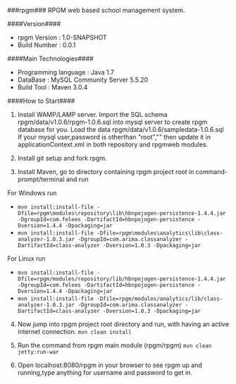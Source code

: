 ###rpgm###
RPGM web based school management system.

####Version####

* rpgm Version : 1.0-SNAPSHOT
* Build Number   : 0.0.1

####Main Technologies####

* Programming language    : Java 1.7
* DataBase                : MySQL Community Server 5.5.20
* Build Tool              : Maven 3.0.4


####How to Start####

1. Install WAMP/LAMP server.
   Import the SQL schema rpgm/data/v1.0.6/rpgm-1.0.6.sql into mysql server to create rpgm database for you.
   Load the data rpgm/data/v1.0.6/sampledata-1.0.6.sql
   If your mysql user,password is otherthan "root","" then update it in applicationContext.xml in both repository and rpgmweb modules. 

2. Install git setup and fork rpgm.

3. Install Maven, go to directory containing rpgm project root in command-prompt/terminal and run
  
 For Windows run 
  *  ```mvn install:install-file -Dfile=rpgm\modules\repository\lib\hbnpojogen-persistence-1.4.4.jar -DgroupId=com.felees -DartifactId=hbnpojogen-persistence -Dversion=1.4.4 -Dpackaging=jar```
   * ```mvn install:install-file -Dfile=rpgm\modules\analytics\lib\class-analyzer-1.0.3.jar -DgroupId=com.arima.classanalyzer -DartifactId=class-analyzer -Dversion=1.0.3 -Dpackaging=jar```

 For Linux run
   * ```mvn install:install-file -Dfile=rpgm/modules/repository/lib/hbnpojogen-persistence-1.4.4.jar -DgroupId=com.felees -DartifactId=hbnpojogen-persistence -Dversion=1.4.4 -Dpackaging=jar```
   * ```mvn install:install-file -Dfile=rpgm/modules/analytics/lib/class-analyzer-1.0.3.jar -DgroupId=com.arima.classanalyzer -DartifactId=class-analyzer -Dversion=1.0.3 -Dpackaging=jar```

4. Now jump into rpgm project root directory and run, with having an active internet connection.
   ```mvn clean install```

5. Run the command from rpgm main module (rpgm/rpgm)
   ```mvn clean jetty:run-war```

6. Open localhost:8080/rpgm in your browser to see rpgm up and running,type anything for username and password to get in.

